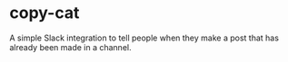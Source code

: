 # copy-cat
A simple Slack integration to tell people when they make a post that has already been made in a channel.
